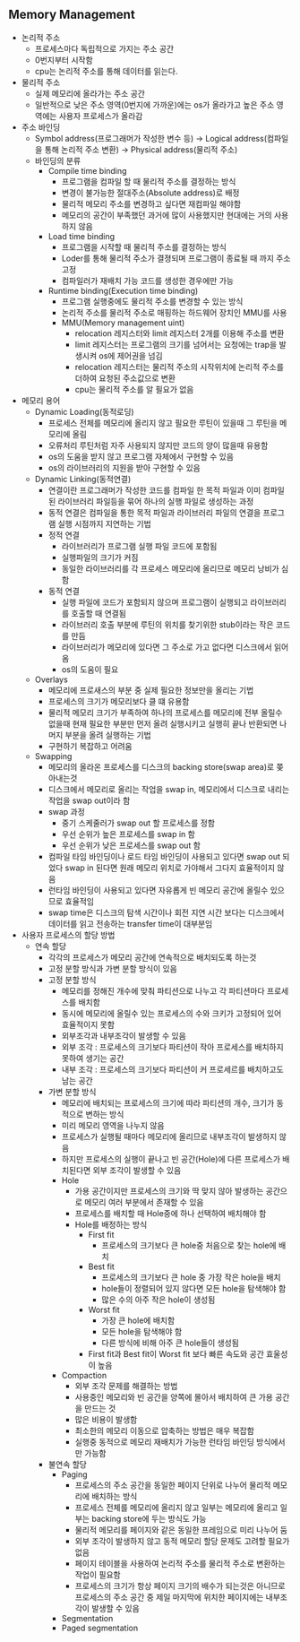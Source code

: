 Memory Management
-------------

* 논리적 주소
  * 프로세스마다 독립적으로 가지는 주소 공간
  * 0번지부터 시작함
  * cpu는 논리적 주소를 통해 데이터를 읽는다.
* 물리적 주소
  * 실제 메모리에 올라가는 주소 공간
  * 일반적으로 낮은 주소 영역(0번지에 가까운)에는 os가 올라가고 높은 주소 영역에는 사용자 프로세스가 올라감
* 주소 바인딩
  * Symbol address(프로그래머가 작성한 변수 등) -> Logical address(컴파일을 통해 논리적 주소 변환) -> Physical address(물리적 주소)
  * 바인딩의 분류
    * Compile time binding
      * 프로그램을 컴파일 할 때 물리적 주소를 결정하는 방식
      * 변경이 불가능한 절대주소(Absolute address)로 배정
      * 물리적 메모리 주소를 변경하고 싶다면 재컴파일 해야함
      * 메모리의 공간이 부족했던 과거에 많이 사용했지만 현대에는 거의 사용하지 않음
    * Load time binding
      * 프로그램을 시작할 때 물리적 주소를 결정하는 방식
      * Loder를 통해 물리적 주소가 결졍되며 프로그램이 종료될 때 까지 주소 고정
      * 컴파일러가 재배치 가능 코드를 생성한 경우에만 가능
    * Runtime binding(Execution time binding)
      * 프로그램 실행중에도 물리적 주소를 변경할 수 있는 방식
      * 논리적 주소를 물리적 주소로 매핑하는 하드웨어 장치인 MMU를 사용
      * MMU(Memory management uint)
        * relocation 레지스터와 limit 레지스터 2개를 이용해 주소를 변환
        * limit 레지스터는 프로그램의 크기를 넘어서는 요청에는 trap을 발생시켜 os에 제어권을 넘김 
        * relocation 레지스터는 물리적 주소의 시작위치에 논리적 주소를 더하여 요청된 주소값으로 변환
        * cpu는 물리적 주소를 알 필요가 없음
* 메모리 용어
  * Dynamic Loading(동적로딩)
    * 프로세스 전체를 메모리에 올리지 않고 필요한 루틴이 있을때 그 루틴을 메모리에 올림
    * 오류처리 루틴처럼 자주 사용되지 않지만 코드의 양이 많을때 유용함
    * os의 도움을 받지 않고 프로그램 자체에서 구현할 수 있음
    * os의 라이브러리의 지원을 받아 구현할 수 있음
  * Dynamic Linking(동적연결)
    * 연결이란 프로그래머가 작성한 코드를 컴파일 한 목적 파일과 이미 컴파일된 라이브러리 파일등을 묶어 하나의 실행 파일로 생성하는 과정
    * 동적 연결은 컴파일을 통한 목적 파일과 라이브러리 파일의 연결을 프로그램 실행 시점까지 지연하는 기법
    * 정적 연결
      * 라이브러리가 프로그램 실행 파일 코드에 포함됨
      * 실행파일의 크기가 커짐
      * 동일한 라이브러리를 각 프로세스 메모리에 올리므로 메모리 낭비가 심함
    * 동적 연결
      * 실행 파일에 코드가 포함되지 않으며 프로그램이 실행되고 라이브러리를 호출할 때 연결됨
      * 라이브러리 호출 부분에 루틴의 위치를 찾기위한 stub이라는 작은 코드를 만듬
      * 라이브러리가 메모리에 있다면 그 주소로 가고 없다면 디스크에서 읽어옴
      * os의 도움이 필요
  * Overlays
    * 메모리에 프로새스의 부분 중 실제 필요한 정보만을 올리는 기법
    * 프로세스의 크기가 메모리보다 클 떄 유용함
    * 물리적 메모리 크기가 부족하여 하나의 프로세스를 메모리에 전부 올릴수 없을때 현재 필요한 부분만 먼저 올려 실행시키고 실행히 끝나 반환되면 나머지 부분을 올려 실행하는 기법
    * 구현하기 복잡하고 어려움
  * Swapping
    * 메모리의 올라온 프로세스를 디스크의 backing store(swap area)로 쫒아내는것
    * 디스크에서 메모리로 올리는 작업을 swap in, 메모리에서 디스크로 내리는 작업을 swap out이라 함
    * swap 과정
      * 중기 스케줄러가 swap out 할 프로세스를 정함
      * 우선 순위가 높은 프로세스를 swap in 함
      * 우선 순위가 낮은 프로세스를 swap out 함
    * 컴파일 타임 바인딩이나 로드 타임 바인딩이 사용되고 있다면 swap out 되었다 swap in 된다면 원래 메모리 위치로 가야해서 그다지 효율적이지 않음
    * 런타임 바인딩이 사용되고 있다면 자유롭게 빈 메모리 공간에 올릴수 있으므로 효율적임
    * swap time은 디스크의 탐색 시간이나 회전 지연 시간 보다는 디스크에서 데이터를 읽고 전송하는 transfer time이 대부분임
* 사용자 프로세스의 할당 방법
  * 연속 할당
    * 각각의 프로세스가 메모리 공간에 연속적으로 배치되도록 하는것
    * 고정 분할 방식과 가변 분할 방식이 있음
    * 고정 분할 방식
      * 메모리를 정해진 개수에 맞춰 파티션으로 나누고 각 파티션마다 프로세스를 배치함
      * 동시에 메모리에 올릴수 있는 프로세스의 수와 크키가 고정되어 있어 효율적이지 못함
      * 외부조각과 내부조각이 발생할 수 있음
      * 외부 조각 : 프로세스의 크기보다 파티션이 작아 프로세스를 배치하지 못하여 생기는 공간
      * 내부 조각 : 프로세스의 크기보다 파티션이 커 프로세르를 배치하고도 남는 공간
    * 가변 분할 방식
      * 메모리에 배치되는 프로세스의 크기에 따라 파티션의 개수, 크기가 동적으로 변하는 방식
      * 미리 메모리 영역을 나누지 않음
      * 프로세스가 실행될 때마다 메모리에 올리므로 내부조각이 발생하지 않음
      * 하지만 프로세스의 실행이 끝나고 빈 공간(Hole)에 다른 프로세스가 배치된다면 외부 조각이 발생할 수 있음
      * Hole
        * 가용 공간이지만 프로세스의 크기와 딱 맞지 않아 발생하는 공간으로 메모리 여러 부분에서 존재할 수 있음
        * 프로세스를 배치할 때 Hole중에 하나 선택하여 배치해야 함
        * Hole를 배정하는 방식
          * First fit
            * 프로세스의 크기보다 큰 hole중 처음으로 찾는 hole에 배치
          * Best fit
            * 프로세스의 크기보다 큰 hole 중 가장 작은 hole을 배치
            * hole들이 정렬되어 있지 않다면 모든 hole을 탐색해야 함
            * 많은 수의 아주 작은 hole이 생성됨
          * Worst fit
            * 가장 큰 hole에 배치함
            * 모든 hole을 탐색해야 함
            * 다른 방식에 비해 아주 큰 hole들이 생성됨
          * First fit과 Best fit이 Worst fit 보다 빠른 속도와 공간 효울성이 높음
      * Compaction
        * 외부 조각 문제를 해결하는 방법
        * 사용중인 메모리와 빈 공간을 양쪽에 몰아서 배치하여 큰 가용 공간을 만드는 것
        * 많은 비용이 발생함
        * 최소한의 메모리 이동으로 압축하는 방법은 매우 복잡함
        * 실행중 동적으로 메모리 재배치가 가능한 런타임 바인딩 방식에서만 가능함
    * 불연속 할당
      * Paging
        * 프로세스의 주소 공간을 동일한 페이지 단위로 나누어 물리적 메모리에 배치하는 방식
        * 프로세스 전체를 메모리에 올리지 않고 일부는 메모리에 올리고 일부는 backing store에 두는 방식도 가능
        * 물리적 메모리를 페이지와 같은 동일한 프레임으로 미리 나누어 둠
        * 외부 조각이 발생하지 않고 동적 메모리 할당 문제도 고려할 필요가 없음
        * 페이지 테이블을 사용하여 논리적 주소를 물리적 주소로 변환하는 작업이 필요함
        * 프로세스의 크기가 항상 페이지 크기의 배수가 되는것은 아니므로 프로세스의 주소 공간 중 제일 마지막에 위치한 페이지에는 내부조각이 발생할 수 있음
      * Segmentation
      * Paged segmentation